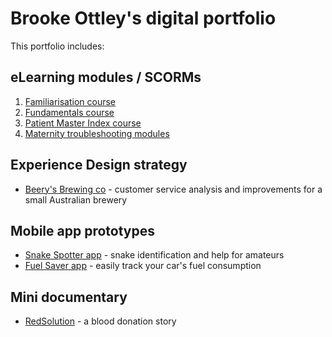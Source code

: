 # Brooke Ottley's digital portfolio

This portfolio includes:

## eLearning modules / SCORMs
1. [Familiarisation course](/EPR)
2. [Fundamentals course](/Fundamentals)
3. [Patient Master Index course](/PMI)
4. [Maternity troubleshooting modules](/Maternity)

## Experience Design strategy
* [Beery's Brewing co](/Beery) - customer service analysis and improvements for a small Australian brewery

## Mobile app prototypes
* [Snake Spotter app](/Snakespotter) - snake identification and help for amateurs
* [Fuel Saver app](fuel) - easily track your car's fuel consumption

## Mini documentary
* [RedSolution](redsolution) - a blood donation story
